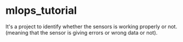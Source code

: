# mlops_tutorial
It's a project to identify whether the sensors is working properly or not.(meaning that the sensor is giving errors or wrong data or not).
